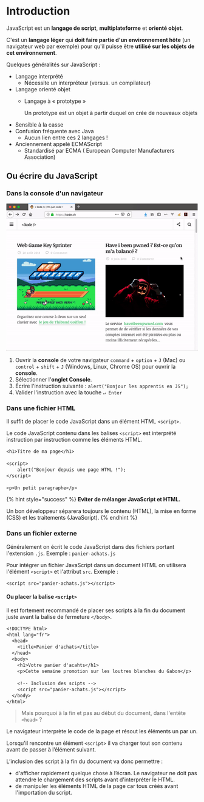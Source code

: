 # Introduction

JavaScript est un **langage de script**, **multiplateforme** et **orienté objet**.

C'est un **langage léger** qui **doit faire partie d'un environnement hôte** \(un navigateur web par exemple\) pour qu'il puisse être **utilisé sur les objets de cet environnement**.

Quelques généralités sur JavaScript :

* Langage interprété
  * Nécessite un interpréteur \(versus. un compilateur\)
* Langage orienté objet
  * Langage à « prototype »

    Un prototype est un objet à partir duquel on crée de nouveaux objets
* Sensible à la casse
* Confusion fréquente avec Java
  * Aucun lien entre ces 2 langages !
* Anciennement appelé ECMAScript
  * Standardisé par ECMA \( European Computer Manufacturers Association\)

## Ou écrire du JavaScript

### Dans la console d'un navigateur

![Ecrire du JavaScript dans la console Firefox](../../.gitbook/assets/133a-js-console.gif)

1. Ouvrir la **console** de votre navigateur `command` + `option` + `J` \(Mac\) ou `control` + `shift` + `J` \(Windows, Linux, Chrome OS\) pour ouvrir la **console**.
2. Sélectionner l'**onglet Console**.
3. Écrire l'instruction suivante : `alert("Bonjour les apprentis en JS");`
4. Valider l'instruction avec la touche `↵ Enter`

### Dans une fichier HTML

Il suffit de placer le code JavaScript dans un élément HTML `<script>`.

Le code JavaScript contenu dans les balises `<script>` est interprété instruction par instruction comme les éléments HTML.

```markup
<h1>Titre de ma page</h1>

<script>
    alert("Bonjour depuis une page HTML !");
</script>

<p>Un petit paragraphe</p>
```

{% hint style="success" %}
**Eviter de mélanger JavaScript et HTML.**

Un bon développeur séparera toujours le contenu \(HTML\), la mise en forme \(CSS\) et les traitements \(JavaScript\).
{% endhint %}

### Dans un fichier externe

Généralement on écrit le code JavaScript dans des fichiers portant l'extension `.js`. Exemple : `panier-achats.js`

Pour intégrer un fichier JavaScript dans un document HTML on utilisera l'élément `<script>` et l'attribut `src`. Exemple :

```markup
<script src="panier-achats.js"></script>
```

#### Ou placer la balise `<script>`

Il est fortement recommandé de placer ses scripts à la fin du document juste avant la balise de fermeture `</body>`.

```markup
<!DOCTYPE html>
<html lang="fr">
  <head>
    <title>Panier d'achats</title>
  </head>
  <body>
    <h1>Votre panier d'acahts</h1>
    <p>Cette semaine promotion sur les loutres blanches du Gabon</p>

    <!-- Inclusion des scipts -->  
    <script src="panier-achats.js"></script>
  </body>
</html>
```

> Mais pourquoi à la fin et pas au début du document, dans l'entête `<head>` ?

Le navigateur interprète le code de la page et résout les éléments un par un.

Lorsqu'il rencontre un élément `<script>` il va charger tout son contenu avant de passer à l’élément suivant.

L’inclusion des script à la fin du document va donc permettre :

* d'afficher rapidement quelque chose à l’écran. Le navigateur ne doit pas attendre le chargement des scripts avant d'interpréter le HTML.
* de manipuler les éléments HTML de la page car tous créés avant l'importation du script.

